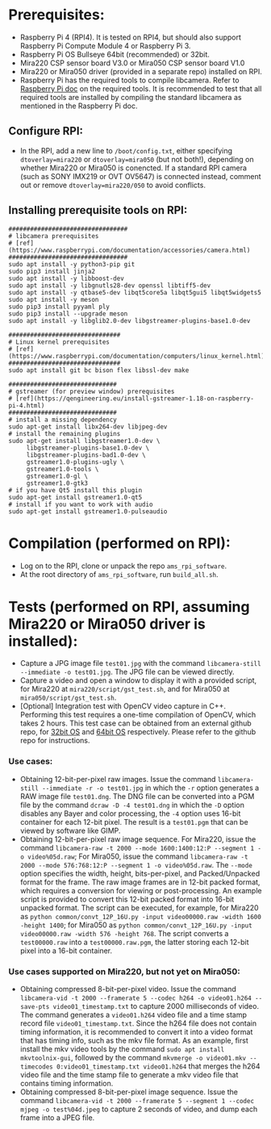 
# Prerequisites:
- Raspberry Pi 4 (RPI4). It is tested on RPI4, but should also support Raspberry Pi Compute Module 4 or Raspberry Pi 3.
- Raspberry Pi OS Bullseye 64bit (recommended) or 32bit.
- Mira220 CSP sensor board V3.0 or Mira050 CSP sensor board V1.0
- Mira220 or Mira050 driver (provided in a separate repo) installed on RPI.
- Raspberry Pi has the required tools to compile libcamera. Refer to [Raspberry Pi doc](https://www.raspberrypi.com/documentation/accessories/camera.html#building-libcamera-and-libcamera-apps) on the required tools. It is recommended to test that all required tools are installed by compiling the standard libcamera as mentioned in the Raspberry Pi doc.

## Configure RPI:
- In the RPI, add a new line to `/boot/config.txt`, either specifying `dtoverlay=mira220` or `dtoverlay=mira050` (but not both!), depending on whether Mira220 or Mira050 is conencted. If a standard RPI camera (such as SONY IMX219 or OVT OV5647) is connected instead, comment out or remove `dtoverlay=mira220/050` to avoid conflicts.

## Installing prerequisite tools on RPI:
```
#################################
# libcamera prerequisites
# [ref](https://www.raspberrypi.com/documentation/accessories/camera.html)
#################################
sudo apt install -y python3-pip git
sudo pip3 install jinja2
sudo apt install -y libboost-dev
sudo apt install -y libgnutls28-dev openssl libtiff5-dev
sudo apt install -y qtbase5-dev libqt5core5a libqt5gui5 libqt5widgets5
sudo apt install -y meson
sudo pip3 install pyyaml ply
sudo pip3 install --upgrade meson
sudo apt install -y libglib2.0-dev libgstreamer-plugins-base1.0-dev

###############################
# Linux kernel prerequisites
# [ref](https://www.raspberrypi.com/documentation/computers/linux_kernel.html)
###############################
sudo apt install git bc bison flex libssl-dev make

##############################
# gstreamer (for preview window) prerequisites
# [ref](https://qengineering.eu/install-gstreamer-1.18-on-raspberry-pi-4.html)
##############################
# install a missing dependency
sudo apt-get install libx264-dev libjpeg-dev
# install the remaining plugins
sudo apt-get install libgstreamer1.0-dev \
     libgstreamer-plugins-base1.0-dev \
     libgstreamer-plugins-bad1.0-dev \
     gstreamer1.0-plugins-ugly \
     gstreamer1.0-tools \
     gstreamer1.0-gl \
     gstreamer1.0-gtk3
# if you have Qt5 install this plugin
sudo apt-get install gstreamer1.0-qt5
# install if you want to work with audio
sudo apt-get install gstreamer1.0-pulseaudio
```

# Compilation (performed on RPI):
- Log on to the RPI, clone or unpack the repo `ams_rpi_software`.
- At the root directory of `ams_rpi_software`, run `build_all.sh`.

# Tests (performed on RPI, assuming Mira220 or Mira050 driver is installed):
- Capture a JPG image file `test01.jpg` with the command `libcamera-still --immediate -o test01.jpg`. The JPG file can be viewed directly.
- Capture a video and open a window to display it with a provided script, for Mira220 at `mira220/script/gst_test.sh`, and for Mira050 at `mira050/script/gst_test.sh`.
- [Optional] Integration test with OpenCV video capture in C++. Performing this test requires a one-time compilation of OpenCV, which takes 2 hours. This test case can be obtained from an external github repo, for [32bit OS](https://github.com/Qengineering/Libcamera-OpenCV-RPi-Bullseye-32OS) and [64bit OS](https://github.com/Qengineering/Libcamera-OpenCV-RPi-Bullseye-64OS) respectively. Please refer to the github repo for instructions.

### Use cases:
- Obtaining 12-bit-per-pixel raw images. Issue the command `libcamera-still --immediate -r -o test01.jpg` in which the `-r` option generates a RAW image file `test01.dng`. The DNG file can be converted into a PGM file by the command `dcraw -D -4 test01.dng` in which the `-D` option disables any Bayer and color processing, the `-4` option uses 16-bit container for each 12-bit pixel. The result is a `test01.pgm` that can be viewed by software like GIMP.
- Obtaining 12-bit-per-pixel raw image sequence. For Mira220, issue the command `libcamera-raw -t 2000 --mode 1600:1400:12:P --segment 1 -o video%05d.raw`; For Mira050, issue the command `libcamera-raw -t 2000 --mode 576:768:12:P --segment 1 -o video%05d.raw`. The `--mode` option specifies the width, height, bits-per-pixel, and Packed/Unpacked format for the frame. The raw image frames are in 12-bit packed format, which requires a conversion for viewing or post-processing. An example script is provided to convert this 12-bit packed format into 16-bit unpacked format. The script can be executed, for example, for Mira220 as `python common/convt_12P_16U.py -input video00000.raw -width 1600 -height 1400`; for Mira050 as `python common/convt_12P_16U.py -input video00000.raw -width 576 -height 768`. The script converts a `test00000.raw` into a `test00000.raw.pgm`, the latter storing each 12-bit pixel into a 16-bit container.

### Use cases supported on Mira220, but not yet on Mira050:
- Obtaining compressed 8-bit-per-pixel video. Issue the command `libcamera-vid -t 2000 --framerate 5 --codec h264 -o video01.h264 --save-pts video01_timestamp.txt` to capture 2000 milliseconds of video. The command generates a `video01.h264` video file and a time stamp record file `video01_timestamp.txt`. Since the h264 file does not contain timing information, it is recommended to convert it into a video format that has timing info, such as the mkv file format. As an example, first install the mkv video tools by the command `sudo apt install mkvtoolnix-gui`, followed by the command `mkvmerge -o video01.mkv --timecodes 0:video01_timestamp.txt video01.h264` that merges the h264 video file and the time stamp file to generate a mkv video file that contains timing information.
- Obtaining compressed 8-bit-per-pixel image sequence. Issue the command `libcamera-vid -t 2000 --framerate 5 --segment 1 --codec mjpeg -o test%04d.jpeg` to capture 2 seconds of video, and dump each frame into a JPEG file.

